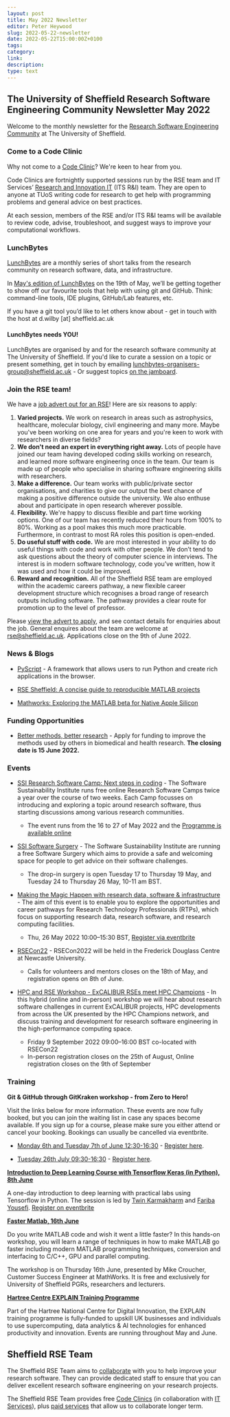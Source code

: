 ```yaml
---
layout: post
title: May 2022 Newsletter
editor: Peter Heywood
slug: 2022-05-22-newsletter
date: 2022-05-22T15:00:00Z+0100
tags:
category:
link:
description:
type: text
---
```


## The University of Sheffield Research Software Engineering Community Newsletter May 2022

Welcome to the monthly newsletter for the [Research Software Engineering Community](https://rse.shef.ac.uk/) at The University of Sheffield.

### Come to a Code Clinic

Why not come to a [Code Clinic](https://docs.google.com/forms/d/e/1FAIpQLScGXS55qjU0D0Zcz-KHOVcNTahcr3YC3H0OpoKBo3lWXWED5A/viewform)? We're keen to hear from you.

Code Clinics are fortnightly supported sessions run by the RSE team and IT Services’ [Research and Innovation IT](https://www.sheffield.ac.uk/it-services/research) (ITS R&I) team. They are open to anyone at TUoS writing code for research to get help with programming problems and general advice on best practices.

At each session, members of the RSE and/or ITS R&I teams will be available to review code, advise, troubleshoot, and suggest ways to improve your computational workflows.

### LunchBytes

[LunchBytes](https://rse.shef.ac.uk/community/lunch-bytes/) are a monthly series of short talks from the research community on research software, data, and infrastructure.

In [May's edition of LunchBytes](https://rse.shef.ac.uk/events/lunchbytes-2022-05-19.html) on the 19th of May, we’ll be getting together to show off our favourite tools that help with using git and GitHub. Think: command-line tools, IDE plugins, GitHub/Lab features, etc.

If you have a git tool you’d like to let others know about - get in touch with the host at d.wilby [at] sheffield.ac.uk

#### LunchBytes needs YOU!

LunchBytes are organised by and for the research software community at The University of Sheffield. If you'd like to curate a session on a topic or present something, get in touch by emailing [lunchbytes-organisers-group@sheffield.ac.uk](mailto:lunchbytes-organisers-group@sheffield.ac.uk) - Or suggest topics [on the jamboard](https://jamboard.google.com/d/1-51cRf0pwZl8O10CnLeJGAqKcnbww-QGaYjszFK-H38/).

### Join the RSE team!

<!-- https://rse.shef.ac.uk/blog/2022-05-12-rrse/ -->

We have a [job advert out for an RSE](https://www.jobs.ac.uk/job/CPR556/research-software-engineer)! Here are six reasons to apply:

1. **Varied projects.** We work on research in areas such as astrophysics, healthcare, molecular biology, civil engineering and many more. Maybe you've been working on one area for years and you're keen to work with researchers in diverse fields?
2. **We don't need an expert in everything right away.** Lots of people have joined our team having developed coding skills working on research, and learned more software engineering once in the team. Our team is made up of people who specialise in sharing software engineering skills with researchers.
3. **Make a difference.** Our team works with public/private sector organisations, and charities to give our output the best chance of making a positive difference outside the university. We also enthuse about and participate in open research wherever possible.
4. **Flexibility.** We're happy to discuss flexible and part time working options. One of our team has recently reduced their hours from 100% to 80%. Working as a pool makes this much more practicable. Furthermore, in contrast to most RA roles this position is open-ended.
5. **Do useful stuff with code.** We are most interested in your ability to do useful things with code and work with other people. We don’t tend to ask questions about the theory of computer science in interviews. The interest is in modern software technology, code you’ve written, how it was used and how it could be improved.
6. **Reward and recognition.** All of the Sheffield RSE team are employed within the academic careers pathway, a new flexible career development structure which recognises a broad range of research outputs including software. The pathway provides a clear route for promotion up to the level of professor.

Please [view the advert to apply](https://www.jobs.ac.uk/job/CPR556/research-software-engineer), and see contact details for enquiries about the job. General enquires about the team are welcome at [rse@sheffield.ac.uk](mailto:rse@sheffield.ac.uk).
Applications close on the 9th of June 2022.

### News & Blogs

* [PyScript](https://engineering.anaconda.com/2022/04/welcome-pyscript.html) - A framework that allows users to run Python and create rich applications in the browser.

* [RSE Sheffield: A concise guide to reproducible MATLAB projects](https://rse.shef.ac.uk/blog/2022-05-05-concise-guide-to-reproducible-matlab/)

* [Mathworks: Exploring the MATLAB beta for Native Apple Silicon](https://blogs.mathworks.com/matlab/2022/05/05/exploring-the-matlab-beta-for-native-apple-silicon/)

### Funding Opportunities

* [Better methods, better research](https://www.ukri.org/opportunity/better-methods-better-research/) - Apply for funding to improve the methods used by others in biomedical and health research. **The closing date is 15 June 2022.**

### Events

* [SSI Research Software Camp: Next steps in coding](https://www.software.ac.uk/research-software-camps) - The Software Sustainability Institute runs free online Research Software Camps twice a year over the course of two weeks. Each Camp focusses on introducing and exploring a topic around research software, thus starting discussions among various research communities.
  * The event runs from the 16 to 27 of May 2022 and the [Programme is available online](https://www.software.ac.uk/programme-research-software-camp-next-steps-coding)

* [SSI Software Surgery](https://www.software.ac.uk/software-surgery) - The Software Sustainability Institute are running a free Software Surgery which aims to provide a safe and welcoming space for people to get advice on their software challenges.
  * The drop-in surgery is open Tuesday 17 to Thursday 19 May, and Tuesday 24 to Thursday 26 May, 10-11 am BST.

* [Making the Magic Happen with research data, software & infrastructure](https://www.eventbrite.co.uk/e/making-the-magic-happen-with-research-data-software-infrastructure-registration-327177144647) - The aim of this event is to enable you to explore the opportunities and career pathways for Research Technology Professionals (RTPs), which focus on supporting research data, research software, and research computing facilities.
  * Thu, 26 May 2022 10:00–15:30 BST, [Register via eventbrite](https://www.eventbrite.co.uk/e/making-the-magic-happen-with-research-data-software-infrastructure-registration-327177144647)

* [RSECon22](https://rsecon2022.society-rse.org/) - RSECon2022 will be held in the Frederick Douglass Centre at Newcastle University.
  * Calls for volunteers and mentors closes on the 18th of May, and registration opens on 8th of June.

* [HPC and RSE Workshop - ExCALIBUR RSEs meet HPC Champions](https://www.eventbrite.co.uk/e/hpc-and-rse-workshop-excalibur-rses-meet-hpc-champions-registration-335229679997) - In this hybrid (online and in-person) workshop we will hear about research software challenges in current ExCALIBUR projects, HPC developments from across the UK presented by the HPC Champions network, and discuss training and development for research software engineering in the high-performance computing space.
  * Friday 9 September 2022 09:00–16:00 BST co-located with RSECon22
  * In-person registration closes on the 25th of August, Online registration closes on the 9th of September

### Training

**Git & GitHub through GitKraken workshop - from Zero to Hero!**

Visit the links below for more information. These events are now fully booked, but you can join the waiting list in case any spaces become available.
If you sign up for a course, please make sure you either attend or cancel your booking. Bookings can usually be cancelled via eventbrite.

* [Monday 6th and Tuesday 7th of June 12:30-16:30](https://rse.shef.ac.uk/training/workshop/2022-06-06-git-zero-hero) - [Register here](https://www.eventbrite.co.uk/e/git-github-through-gitkraken-from-zero-to-hero-registration-305736765897).

* [Tuesday 26th July 09:30-16:30](https://rse.shef.ac.uk/training/workshop/2022-07-26-git-zero-hero) - [Register here](https://www.eventbrite.co.uk/e/git-github-through-gitkraken-from-zero-to-hero-registration-305733546267).

**[Introduction to Deep Learning Course with Tensorflow Keras (in Python), 8th June](https://rse.shef.ac.uk/training/workshop/2022-06-08-deep-learning-with-tensorflow-in-python)**

A one-day introduction to deep learning with practical labs using Tensorflow in Python. The session is led by [Twin Karmakharm](https://rse.shef.ac.uk/contact/twin-karmakharm/) and [Fariba Yousefi](https://rse.shef.ac.uk/contact/fariba-yousefi/).
[Register on eventbrite](https://www.eventbrite.co.uk/e/introduction-to-deep-learning-with-tensorflow-in-python-tickets-319715606987)

**[Faster Matlab, 16th June](https://www.eventbrite.co.uk/e/faster-matlab-tickets-337068580197)**

Do you write MATLAB code and wish it went a little faster? In this hands-on workshop, you will learn a range of techniques in how to make MATLAB go faster including modern MATLAB programming techniques, conversion and interfacing to C/C++, GPU and parallel computing.

The workshop is on Thursday 16th June, presented by Mike Croucher, Customer Success Engineer at MathWorks. It is free and exclusively for University of Sheffield PGRs, researchers and lecturers.

**[Hartree Centre EXPLAIN Training Programme](https://www.eventbrite.com/cc/hartree-centre-explain-training-programme-259399)**

Part of the Hartree National Centre for Digital Innovation, the EXPLAIN training programme is fully-funded to upskill UK businesses and individuals to use supercomputing, data analytics & AI technologies for enhanced productivity and innovation.
Events are running throughout May and June.

## Sheffield RSE Team

The Sheffield RSE Team aims to [collaborate](https://rse.shef.ac.uk/collaboration/guide/) with you to help improve your research software.
They can provide dedicated staff to ensure that you can deliver excellent research software engineering on your research projects.

The Sheffield RSE Team provides free [Code Clinics][CCs] (in collaboration with [IT Services][its-res-it]), plus [paid services][rse-service] that allow us to collaborate longer term.

[CCs]: https://rse.shef.ac.uk/support/code-clinic/
[EPCC]: https://www.epcc.ed.ac.uk/
[its-res-it]: https://www.sheffield.ac.uk/it-services/research/
[its-workshops]: https://www.sheffield.ac.uk/it-services/research/one-day-sessions
[rse-service]: https://rse.shef.ac.uk/collaboration/
[rses-mail-list]: https://groups.google.com/a/sheffield.ac.uk/forum/#!forum/rse-group
[rses]: https://rse.shef.ac.uk/
